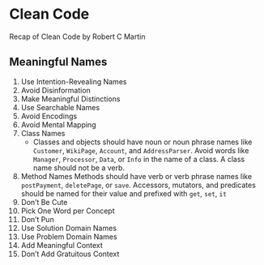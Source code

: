 # Clean Code
Recap of Clean Code by Robert C Martin 

## Meaningful Names

1. Use Intention-Revealing Names
2. Avoid Disinformation
3. Make Meaningful Distinctions
4. Use Searchable Names
5. Avoid Encodings
6. Avoid Mental Mapping
7. Class Names
    - Classes and objects should have noun or noun phrase names like `Customer`, `WikiPage`, `Account`, and `AddressParser`. Avoid words like `Manager`, `Processor`, `Data`, or `Info` in the name of a class. A class name should not be a verb.
8. Method Names
    Methods should have verb or verb phrase names like `postPayment`, `deletePage`, or `save`. Accessors, mutators, and predicates should be named for their value and prefixed with `get`, `set`, `it`
9. Don’t Be Cute
10. Pick One Word per Concept
11. Don’t Pun
12. Use Solution Domain Names
13. Use Problem Domain Names
14. Add Meaningful Context
15. Don’t Add Gratuitous Context
